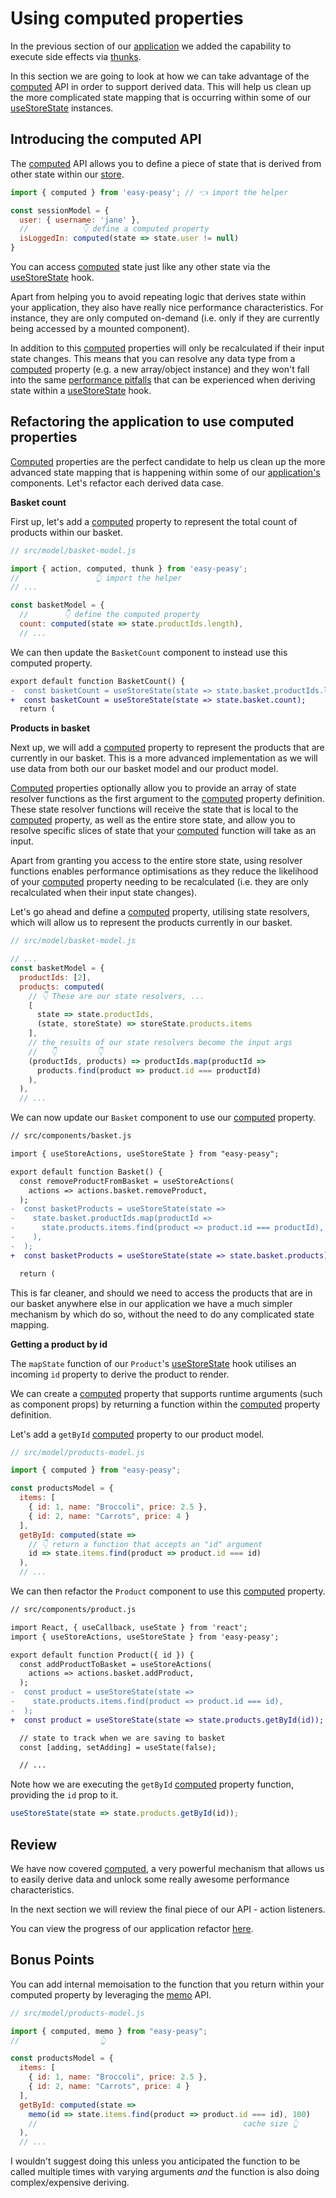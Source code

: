 # Using computed properties

In the previous section of our [application](https://codesandbox.io/s/easy-peasy-tutorial-actions-1e62s) we added the capability to execute side effects via [thunks](/docs/api/thunk.html).

In this section we are going to look at how we can take advantage of the [computed](/docs/api/computed.html) API in order to support derived data. This will help us clean up the more complicated state mapping that is occurring within some of our [useStoreState](/docs/api/use-store-state.html) instances.

## Introducing the computed API

The [computed](/docs/api/computed.html) API allows you to define a piece of state that is derived from other state within our [store](/docs/api/store.html).

```javascript
import { computed } from 'easy-peasy'; // 👈 import the helper

const sessionModel = {
  user: { username: 'jane' },
  //            👇 define a computed property
  isLoggedIn: computed(state => state.user != null)
}
```

You can access [computed](/docs/api/computed.html) state just like any other state via the [useStoreState](/docs/api/use-store-state.html) hook.

Apart from helping you to avoid repeating logic that derives state within your application, they also have really nice performance characteristics. For instance, they are only computed on-demand (i.e. only if they are currently being accessed by a mounted component).

In addition to this [computed](/docs/api/computed.html) properties will only be recalculated if their input state changes. This means that you can resolve any data type from a [computed](/docs/api/computed.html) property (e.g. a new array/object instance) and they won't fall into the same [performance pitfalls](/docs/tutorial/consuming-state#a-note-on-optimisation) that can be experienced when deriving state within a [useStoreState](/docs/api/use-store-state.html) hook.

## Refactoring the application to use computed properties

[Computed](/docs/api/computed.html) properties are the perfect candidate to help us clean up the more advanced state mapping that is happening within some of our [application's](https://codesandbox.io/s/easy-peasy-tutorial-actions-1e62s) components. Let's refactor each derived data case.

**Basket count**

First up, let's add a [computed](/docs/api/computed.html) property to represent the total count of products within our basket.

```javascript
// src/model/basket-model.js

import { action, computed, thunk } from 'easy-peasy';
//                 👆 import the helper
// ...

const basketModel = {
  //        👇 define the computed property
  count: computed(state => state.productIds.length),
  // ...
```

We can then update the `BasketCount` component to instead use this computed property.

```diff
export default function BasketCount() {
-  const basketCount = useStoreState(state => state.basket.productIds.length);
+  const basketCount = useStoreState(state => state.basket.count);
  return (
```

**Products in basket**

Next up, we will add a [computed](/docs/api/computed.html) property to represent the products that are currently in our basket. This is a more advanced implementation as we will use data from both our our basket model and our product model.

[Computed](/docs/api/computed.html) properties optionally allow you to provide an array of state resolver functions as the first argument to the [computed](/docs/api/computed.html) property definition. These state resolver functions will receive the state that is local to the [computed](/docs/api/computed.html) property, as well as the entire store state, and allow you to resolve specific slices of state that your [computed](/docs/api/computed.html) function will take as an input.

Apart from granting you access to the entire store state, using resolver functions enables performance optimisations as they reduce the likelihood of your [computed](/docs/api/computed.html) property needing to be recalculated (i.e. they are only recalculated when their input state changes).

Let's go ahead and define a [computed](/docs/api/computed.html) property, utilising state resolvers, which will allow us to represent the products currently in our basket.

```javascript
// src/model/basket-model.js

// ...
const basketModel = {
  productIds: [2],
  products: computed(
    // 👇 These are our state resolvers, ...
    [
      state => state.productIds,
      (state, storeState) => storeState.products.items
    ],
    // the results of our state resolvers become the input args
    //   👇         👇
    (productIds, products) => productIds.map(productId =>
      products.find(product => product.id === productId)
    ),
  ),
  // ...
```

We can now update our `Basket` component to use our [computed](/docs/api/computed.html) property.

```diff
// src/components/basket.js

import { useStoreActions, useStoreState } from "easy-peasy";

export default function Basket() {
  const removeProductFromBasket = useStoreActions(
    actions => actions.basket.removeProduct,
  );
-  const basketProducts = useStoreState(state =>
-    state.basket.productIds.map(productId =>
-      state.products.items.find(product => product.id === productId),
-    ),
-  );
+  const basketProducts = useStoreState(state => state.basket.products);

  return (
```

This is far cleaner, and should we need to access the products that are in our basket anywhere else in our application we have a much simpler mechanism by which do so, without the need to do any complicated state mapping.

**Getting a product by id**

The `mapState` function of our `Product`'s [useStoreState](/docs/api/use-store-state.html) hook utilises an incoming `id` property to derive the product to render.

We can create a [computed](/docs/api/computed.html) property that supports runtime arguments (such as component props) by returning a function within the [computed](/docs/api/computed.html) property definition.

Let's add a `getById` [computed](/docs/api/computed.html) property to our product model.

```javascript
// src/model/products-model.js

import { computed } from "easy-peasy";

const productsModel = {
  items: [
    { id: 1, name: "Broccoli", price: 2.5 },
    { id: 2, name: "Carrots", price: 4 }
  ],
  getById: computed(state =>
    // 👇 return a function that accepts an "id" argument
    id => state.items.find(product => product.id === id)
  ),
  // ...
```

We can then refactor the `Product` component to use this [computed](/docs/api/computed.html) property.

```diff
// src/components/product.js

import React, { useCallback, useState } from 'react';
import { useStoreActions, useStoreState } from 'easy-peasy';

export default function Product({ id }) {
  const addProductToBasket = useStoreActions(
    actions => actions.basket.addProduct,
  );
-  const product = useStoreState(state =>
-    state.products.items.find(product => product.id === id),
-  );
+  const product = useStoreState(state => state.products.getById(id));

  // state to track when we are saving to basket
  const [adding, setAdding] = useState(false);

  // ...
```

Note how we are executing the `getById` [computed](/docs/api/computed.html) property function, providing the `id` prop to it.

```javascript
useStoreState(state => state.products.getById(id));
```

## Review

We have now covered [computed](/docs/api/computed.html), a very powerful mechanism that allows us to easily derive data and unlock some really awesome performance characteristics.

In the next section we will review the final piece of our API - action listeners.

You can view the progress of our application refactor [here](https://codesandbox.io/s/easy-peasy-tutorial-computed-uohgr).

## Bonus Points

You can add internal memoisation to the function that you return within your computed property by leveraging the [memo](/docs/api/memo.html) API.

```javascript
// src/model/products-model.js

import { computed, memo } from "easy-peasy";
//                  👆

const productsModel = {
  items: [
    { id: 1, name: "Broccoli", price: 2.5 },
    { id: 2, name: "Carrots", price: 4 }
  ],
  getById: computed(state =>
    memo(id => state.items.find(product => product.id === id), 100)
    //                                              cache size 👆 
  ),
  // ...
```

I wouldn't suggest doing this unless you anticipated the function to be called multiple times with varying arguments _and_ the function is also doing complex/expensive deriving.